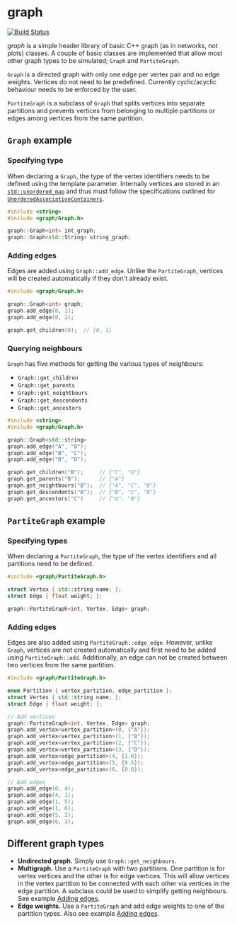# graph

[![Build Status](https://travis-ci.org/childsish/graph.svg?branch=master)](https://travis-ci.org/childsish/graph)

*graph* is a simple header library of basic C++ graph (as in networks, not plots) classes. A couple of basic classes are
implemented that allow most other graph types to be simulated; `Graph` and `PartiteGraph`.
 
`Graph` is a directed graph with only one edge per vertex pair and no edge weights. Vertices do not need to be
  predefined. Currently cyclic/acyclic behaviour needs to be enforced by the user. 
  
`PartiteGraph` is a subclass of `Graph` that splits vertices into separate partitions and prevents vertices from
  belonging to multiple partitions or edges among vertices from the same partition.

## `Graph` example

### Specifying type

When declaring a `Graph`, the type of the vertex identifiers needs to be defined using the template parameter. Internally
vertices are stored in an [`std::unordered_map`](1) and thus must follow the specifications outlined for
[`UnorderedAssociativeContainers`](2).

```cpp
#include <string>
#include <graph/Graph.h>

graph::Graph<int> int_graph;
graph::Graph<std::String> string_graph;
```

### Adding edges

Edges are added using `Graph::add_edge`. Unlike the `PartiteGraph`, vertices will be created automatically if they don't
already exist. 

```cpp
#include <graph/Graph.h>

graph::Graph<int> graph;
graph.add_edge(0, 1);
graph.add_edge(0, 2);

graph.get_children(0);  // {0, 1}
```

### Querying neighbours

`Graph` has five methods for getting the various types of neighbours:
* `Graph::get_children`
* `Graph::get_parents`
* `Graph::get_neightbours`
* `Graph::get_descendents`
* `Graph::get_ancestors` 

```cpp
#include <string>
#include <graph/Graph.h>

graph::Graph<std::string>
graph.add_edge("A", "B");
graph.add_edge("B", "C");
graph.add_edge("B", "D");

graph.get_children("B");     // {"C", "D"}
graph.get_parents("B");      // {"A"}
graph.get_neightbours("B");  // {"A", "C", "D"}
graph.get_descendents("A");  // {"B", "C", "D"}
graph.get_ancestors("C")     // {"A", "B"}
```

## `PartiteGraph` example

### Specifying types

When declaring a `PartiteGraph`, the type of the vertex identifiers and all partitions need to be defined.

```cpp
#include <graph/PartiteGraph.h>

struct Vertex { std::string name; };
struct Edge { float weight; };

graph::PartiteGraph<int, Vertex, Edge> graph;
```

### Adding edges

Edges are also added using `PartiteGraph::edge_edge`. However, unlike `Graph`, vertices are not created automatically
and first need to be added using `PartiteGraph::add`. Additionally, an edge can not be created between two
vertices from the same partition.

```cpp
#include <graph/PartiteGraph.h>

enum Partition { vertex_partition, edge_partition };
struct Vertex { std::string name; };
struct Edge { float weight; };

// Add vertices
graph::PartiteGraph<int, Vertex, Edge> graph;
graph.add_vertex<vertex_partition>(0, {"A"});
graph.add_vertex<vertex_partition>(1, {"B"});
graph.add_vertex<vertex_partition>(2, {"C"});
graph.add_vertex<vertex_partition>(3, {"D"});
graph.add_vertex<edge_partition>(4, {1.0});
graph.add_vertex<edge_partition>(5, {0.5});
graph.add_vertex<edge_partition>(6, {0.0});

// Add edges
graph.add_edge(0, 4);
graph.add_edge(4, 1);
graph.add_edge(1, 5);
graph.add_edge(1, 6);
graph.add_edge(5, 2);
graph.add_edge(6, 3);
```

## Different graph types

* **Undirected graph.** Simply use `Graph::get_neighbours`.
* **Multigraph.** Use a `PartiteGraph` with two partitions. One partition is for vertex vertices and the other is for
 edge vertices. This will allow vertices in the vertex partition to be connected with each other via vertices in the
 edge partition. A subclass could be used to simplify getting neighbours. See example [Adding edges](#adding-edges-1).
* **Edge weights.** Use a `PartiteGraph` and add edge weights to one of the partition types. Also see example
[Adding edges](#adding-edges-1).


[1]: http://en.cppreference.com/w/cpp/container/unordered_map
[2]: http://en.cppreference.com/w/cpp/concept/UnorderedAssociativeContainer
